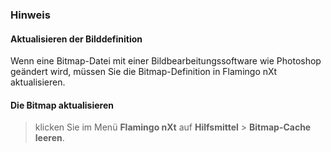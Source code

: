 
### Hinweis

#### Aktualisieren der Bilddefinition
Wenn eine Bitmap-Datei mit einer Bildbearbeitungssoftware wie Photoshop geändert wird, müssen Sie die Bitmap-Definition in Flamingo nXt aktualisieren.

#### Die Bitmap aktualisieren

>klicken Sie im Menü **Flamingo nXt** auf **Hilfsmittel** &gt; **Bitmap-Cache leeren**.
